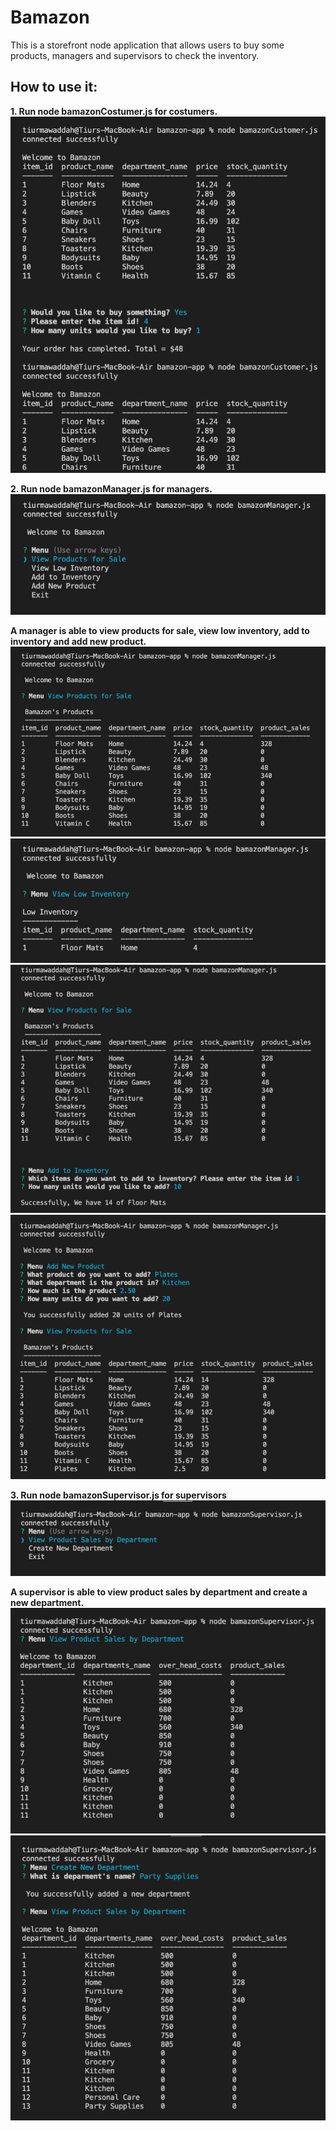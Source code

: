 # Bamazon

This is a storefront node application that allows users to buy some products, managers and supervisors to check the inventory.

## How to use it:

**1. Run node bamazonCostumer.js for costumers.**
![costumers](/assets/img/1.png)

**2. Run node bamazonManager.js for managers.**
![manager](/assets/img/2.png)

**A manager is able to view products for sale, view low inventory, add to inventory and add new product.** 
![manager](/assets/img/3.png)
![manager](/assets/img/4.png)
![manager](/assets/img/5.png)
![manager](/assets/img/6.png)

**3. Run node bamazonSupervisor.js for supervisors**
![manager](/assets/img/9.png)

**A supervisor is able to view product sales by department and create a new department.**
![manager](/assets/img/7.png)
![manager](/assets/img/8.png)





 
